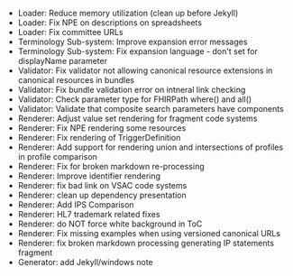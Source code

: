 
* Loader: Reduce memory utilization (clean up before Jekyll)
* Loader: Fix NPE on descriptions on spreadsheets
* Loader: Fix committee URLs
* Terminology Sub-system: Improve expansion error messages
* Terminology Sub-system: Fix expansion language - don't set for displayName parameter
* Validator: Fix validator not allowing canonical resource extensions in canonical resources in bundles
* Validator: Fix bundle validation error on intneral link checking
* Validator: Check parameter type for FHIRPath where() and all()
* Validator: Validate that composite search parameters have components
* Renderer: Adjust value set rendering for fragment code systems
* Renderer: Fix NPE rendering some resources
* Renderer: Fix rendering of TriggerDefinition
* Renderer: Add support for rendering union and intersections of profiles in profile comparison
* Renderer: Fix for broken markdown re-processing
* Renderer: Improve identifier rendering
* Renderer: fix bad link on VSAC code systems
* Renderer: clean up dependency presentation
* Renderer: Add IPS Comparison 
* Renderer: HL7 trademark related fixes 
* Renderer: do NOT force white background in ToC
* Renderer: Fix missing examples when using versioned canonical URLs
* Renderer: fix broken markdown processing generating IP statements fragment
* Generator: add Jekyll/windows note
